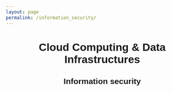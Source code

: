 ```yaml
---
layout: page
permalink: /information_security/
---
```

<style type="text/css">
body {
  font-family: Optima, Candara, Calibri, Arial, sans-serif;
}
code {
  font-family: "Lucida Console", Monaco, monospace;
  font-size: 85%;
}
</style>


<center><h1><b>Cloud Computing & Data Infrastructures</b></h1><h2>Information security</h2></center>



[jekyll-organization]: https://github.com/jekyll